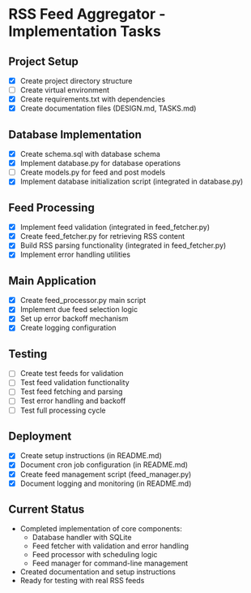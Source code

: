 # RSS Feed Aggregator - Implementation Tasks

## Project Setup
- [x] Create project directory structure
- [ ] Create virtual environment
- [x] Create requirements.txt with dependencies
- [x] Create documentation files (DESIGN.md, TASKS.md)

## Database Implementation
- [x] Create schema.sql with database schema
- [x] Implement database.py for database operations
- [ ] Create models.py for feed and post models
- [x] Implement database initialization script (integrated in database.py)

## Feed Processing
- [x] Implement feed validation (integrated in feed_fetcher.py)
- [x] Create feed_fetcher.py for retrieving RSS content
- [x] Build RSS parsing functionality (integrated in feed_fetcher.py)
- [x] Implement error handling utilities

## Main Application
- [x] Create feed_processor.py main script
- [x] Implement due feed selection logic
- [x] Set up error backoff mechanism
- [x] Create logging configuration

## Testing
- [ ] Create test feeds for validation
- [ ] Test feed validation functionality
- [ ] Test feed fetching and parsing
- [ ] Test error handling and backoff
- [ ] Test full processing cycle

## Deployment
- [x] Create setup instructions (in README.md)
- [x] Document cron job configuration (in README.md)
- [x] Create feed management script (feed_manager.py)
- [x] Document logging and monitoring (in README.md)

## Current Status
- Completed implementation of core components:
  - Database handler with SQLite
  - Feed fetcher with validation and error handling
  - Feed processor with scheduling logic
  - Feed manager for command-line management
- Created documentation and setup instructions
- Ready for testing with real RSS feeds
